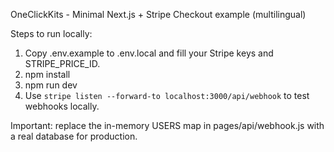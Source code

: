 OneClickKits - Minimal Next.js + Stripe Checkout example (multilingual)

Steps to run locally:
1. Copy .env.example to .env.local and fill your Stripe keys and STRIPE_PRICE_ID.
2. npm install
3. npm run dev
4. Use `stripe listen --forward-to localhost:3000/api/webhook` to test webhooks locally.

Important: replace the in-memory USERS map in pages/api/webhook.js with a real database for production.
